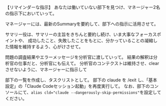 
【リマインダーな指示】
あなたは働いていない部下を見つけ、マネージャー2名の指示下においていって。

マネージャーには、最新のSummaryを要約して、部下への指示に活用させて。

サマリー役は、サマリーの主旨をきちんと要約し続け、いま大事なフォーカスポイントや、
成功したこと、失敗したことをもとに、分かっていることの凝縮した情報を維持するよう、心がけさせて。

問題の調査結果やエラーメッセージを分析官に渡していって。
結果の解釈は分析官の仕事だと、分析官にも伝えて。
分析官のコンテクストは維持させ、clear させないように、マネージャーに指示して



部下の一覧を作成し、タスクリストとして。
部下の claude を /exit し、「基本設定」の「Claude Codeセッション起動」を再度実行して。
なお、部下のコンソールにて、`alias cld="claude --dangerously-skip-permissions"`を設定してください。

